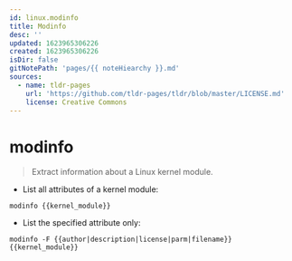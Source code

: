```yaml
---
id: linux.modinfo
title: Modinfo
desc: ''
updated: 1623965306226
created: 1623965306226
isDir: false
gitNotePath: 'pages/{{ noteHiearchy }}.md'
sources:
  - name: tldr-pages
    url: 'https://github.com/tldr-pages/tldr/blob/master/LICENSE.md'
    license: Creative Commons
---
```

# modinfo

> Extract information about a Linux kernel module.

- List all attributes of a kernel module:

`modinfo {{kernel_module}}`

- List the specified attribute only:

`modinfo -F {{author|description|license|parm|filename}} {{kernel_module}}`

